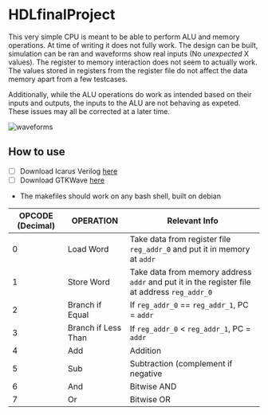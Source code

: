 # HDLfinalProject

This very simple CPU is meant to be able to perform ALU and memory operations. At time of writing it does not fully work. The design can be built, simulation can be ran and waveforms show real inputs (No *unexpected* X values). The register to memory interaction does not seem to actually work. The values stored in registers from the register file do not affect the data memory apart from a few testcases.

Additionally, while the ALU operations do work as intended based on their inputs and outputs, the inputs to the ALU are not behaving as expeted. These issues may all be corrected at a later time. 


![waveforms](https://imgur.com/aUDEWJY)




## How to use

- [ ] Download Icarus Verilog [here](https://github.com/steveicarus/iverilog)
- [ ] Download GTKWave [here](https://gtkwave.sourceforge.net/)
-   The makefiles should work on any bash shell, built on debian





| OPCODE (Decimal)   | OPERATION    | Relevant Info |
|------|-----------------------|-------------------------------------------------------------------------------------|
| 0    | Load Word             |  Take data from register file `reg_addr_0` and put it in memory at `addr` |   
| 1    | Store Word            | Take data from memory address `addr` and put it in the register file at address `reg_addr_0` |  
| 2    | Branch if Equal       | If `reg_addr_0` == `reg_addr_1`, PC = `addr` | 
| 3    | Branch if Less Than   | If `reg_addr_0` < `reg_addr_1`, PC = `addr` | 
| 4    | Add                   | Addition      | 
| 5    | Sub                   | Subtraction (complement if negative | 
| 6    | And                   | Bitwise AND   | 
| 7    | Or                    | Bitwise  OR   | 
